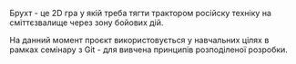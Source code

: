 Брухт - це 2D гра у якій треба тягти трактором російску техніку на сміттєзвалище через зону бойових дій.

На данний момент проєкт використовується у навчальних цілях в рамках семінару з Git - для вивчена принципів розподіленої розробки.
